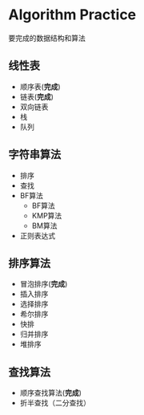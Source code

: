# Algorithm Practice 

要完成的数据结构和算法

## 线性表

* 顺序表(**完成**)
* 链表(**完成**)
* 双向链表
* 栈
* 队列

## 字符串算法
* 排序
* 查找
* BF算法
    * BF算法  
    * KMP算法  
    * BM算法
* 正则表达式

## 排序算法
* 冒泡排序(**完成**)
* 插入排序
* 选择排序
* 希尔排序
* 快排
* 归并排序
* 堆排序

## 查找算法
* 顺序查找算法(**完成**)
* 折半查找（二分查找）
